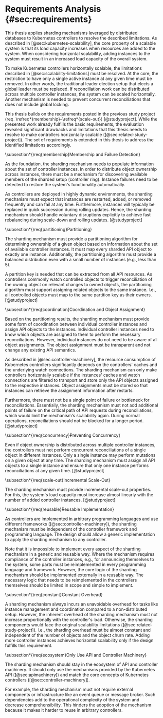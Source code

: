 # Requirements Analysis {#sec:requirements}

This thesis applies sharding mechanisms leveraged by distributed databases to Kubernetes controllers to resolve the described limitations.
As described in [@sec:kubernetes-scalability], the core property of a scalable system is that its load capacity increases when resources are added to the system.
When considering horizontal scalability, adding instances to the system must result in an increased load capacity of the overall system.

To make Kubernetes controllers horizontally scalable, the limitations described in [@sec:scalability-limitations] must be resolved.
At the core, the restriction to have only a single active instance at any given time must be removed.
In other words, the traditional leader election setup that elects a global leader must be replaced.
If reconciliation work can be distributed across multiple controller instances, the system can be scaled horizontally.
Another mechanism is needed to prevent concurrent reconciliations that does not include global locking.

This thesis builds on the requirements posted in the previous study project (req. \refreq*{membership}–\refreq*{scale-out}) [@studyproject].
While the presented work already fulfills the basic requirements, the evaluation revealed significant drawbacks and limitations that this thesis needs to resolve to make controllers horizontally scalable ([@sec:related-study-project]).
The set of requirements is extended in this thesis to address the identified limitations accordingly.

\subsection*{\req{membership}Membership and Failure Detection}

As the foundation, the sharding mechanism needs to populate information about the set of controller instances.
In order to distribute object ownership across instances, there must be a mechanism for discovering available members of the sharded setup (controller ring).
Instance failures need to be detected to restore the system's functionality automatically.

As controllers are deployed in highly dynamic environments, the sharding mechanism must expect that instances are restarted, added, or removed frequently and can fail at any time.
Furthermore, instances will typically be replaced in quick succession during rolling updates.
Hence, the sharding mechanism should handle voluntary disruptions explicitly to achieve fast rebalancing during scale-down and rolling updates.
[@studyproject]

\subsection*{\req{partitioning}Partitioning}

The sharding mechanism must provide a partitioning algorithm for determining ownership of a given object based on information about the set of available controller instances.
It must map every sharded API object to exactly one instance.
Additionally, the partitioning algorithm must provide a balanced distribution even with a small number of instances (e.g., less than 5).

A partition key is needed that can be extracted from all API resources.
As controllers commonly watch controlled objects to trigger reconciliation of the owning object on relevant changes to owned objects, the partitioning algorithm must support assigning related objects to the same instance.
I.e., all controlled objects must map to the same partition key as their owners.
[@studyproject]

\subsection*{\req{coordination}Coordination and Object Assignment}

Based on the partitioning results, the sharding mechanism must provide some form of coordination between individual controller instances and assign API objects to the instances.
Individual controller instances need to know which objects are assigned to them to perform the necessary reconciliations.
However, individual instances do not need to be aware of all object assignments.
The object assignment must be transparent and not change any existing API semantics.

As described in [@sec:controller-machinery], the resource consumption of Kubernetes controllers significantly depends on the controllers' caches and the underlying watch connections.
The sharding mechanism can only make controllers horizontally scalable if the instances' caches and watch connections are filtered to transport and store only the API objects assigned to the respective instances.
Object assignments must be stored so that instances can retrieve the assignment information after restarts.

Furthermore, there must not be a single point of failure or bottleneck for reconciliations.
Essentially, the sharding mechanism must not add additional points of failure on the critical path of API requests during reconciliations, which would limit the mechanism's scalability again.
During normal operations, reconciliations should not be blocked for a longer period.
[@studyproject]

\subsection*{\req{concurrency}Preventing Concurrency}

Even if object ownership is distributed across multiple controller instances, the controllers must not perform concurrent reconciliations of a single object in different instances.
Only a single instance may perform mutations on a given object at any time.
The sharding mechanism must assign all API objects to a single instance and ensure that only one instance performs reconciliations at any given time.
[@studyproject]

\subsection*{\req{scale-out}Incremental Scale-Out}

The sharding mechanism must provide incremental scale-out properties.
For this, the system's load capacity must increase almost linearly with the number of added controller instances.
[@studyproject]

\subsection*{\req{reusable}Reusable Implementation}

As controllers are implemented in arbitrary programming languages and use different frameworks ([@sec:controller-machinery]), the sharding mechanism must be independent of the controller framework and programming language.
The design should allow a generic implementation to apply the sharding mechanism to any controller.

Note that it is impossible to implement every aspect of the sharding mechanism in a generic and reusable way.
Where the mechanism requires compliance of the controller instances, e.g., for announcing themselves to the system, some parts must be reimplemented in every programming language and framework.
However, the core logic of the sharding mechanism should be implemented externally in a reusable way.
The necessary logic that needs to be reimplemented in the controllers themselves should be limited in scope and simple to implement.

\subsection*{\req{constant}Constant Overhead}

A sharding mechanism always incurs an unavoidable overhead for tasks like instance management and coordination compared to a non-distributed setup.
However, the inherent overhead of the sharding mechanism must not increase proportionally with the controller's load.
Otherwise, the sharding components would face the original scalability limitations ([@sec:related-study-project]).
I.e., the sharding overhead must be almost constant and independent of the number of objects and the object churn rate.
Adding more controller instances achieves horizontal scalability only if the design fulfills this requirement.

\subsection*{\req{ecosystem}Only Use API and Controller Machinery}

The sharding mechanism should stay in the ecosystem of API and controller machinery.
It should only use the mechanisms provided by the Kubernetes API ([@sec:apimachinery]) and match the core concepts of Kubernetes controllers ([@sec:controller-machinery]).

For example, the sharding mechanism must not require external components or infrastructure like an event queue or message broker.
Such dependencies add to the operational complexity of the system and decrease comprehensibility.
This hinders the adoption of the mechanism because it makes it harder to reuse in arbitrary controllers.
